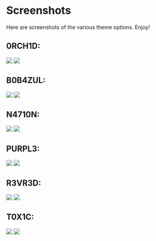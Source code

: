 # Screenshots

Here are screenshots of the various theme options. Enjoy!

## 0RCH1D:

<img src="https://github.com/REV3NT3CH/ZorinThemes/blob/master/screenshots/0RCH1D/0RCH1D-1.png"> <img src="https://github.com/REV3NT3CH/ZorinThemes/blob/master/screenshots/0RCH1D/0RCH1D-2.png">

## B0B4ZUL:

<img src="https://github.com/REV3NT3CH/ZorinThemes/blob/master/screenshots/B0B4ZUL/B0B4ZUL-1.png"> <img src="https://github.com/REV3NT3CH/ZorinThemes/blob/master/screenshots/B0B4ZUL/B0B4ZUL-2.png">

## N4710N:

<img src="https://github.com/REV3NT3CH/ZorinThemes/blob/master/screenshots/N4710N/N4710N-1.png"> <img src="https://github.com/REV3NT3CH/ZorinThemes/blob/master/screenshots/N4710N/N4710N-2.png">

## PURPL3:

<img src="https://github.com/REV3NT3CH/ZorinThemes/blob/master/screenshots/PURPL3/PURPL3-1.png"> <img src="https://github.com/REV3NT3CH/ZorinThemes/blob/master/screenshots/PURPL3/PURPL3-2.png">

## R3VR3D:

<img src="https://github.com/REV3NT3CH/ZorinThemes/blob/master/screenshots/R3VR3D/R3VR3D-1.png"> <img src="https://github.com/REV3NT3CH/ZorinThemes/blob/master/screenshots/R3VR3D/R3VR3D-2.png">

## T0X1C:

<img src="https://github.com/REV3NT3CH/ZorinThemes/blob/master/screenshots/T0X1C/T0X1C-1.png"> <img src="https://github.com/REV3NT3CH/ZorinThemes/blob/master/screenshots/T0X1C/T0X1C-2.png">
